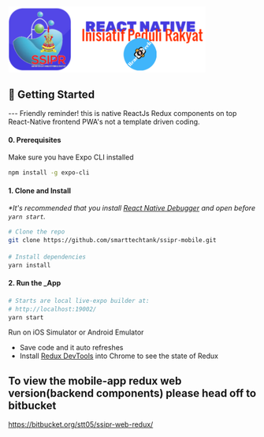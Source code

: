 <img src="https://github.com/react7press/IPR-SmartSelangorMobileApp/blob/master/ipr.png" alt="React Native Starter Kit" width="400" />

## 🚀 Getting Started

--- Friendly reminder! this is native ReactJs Redux components on top React-Native frontend PWA's not a template driven coding.

#### 0. Prerequisites
Make sure you have Expo CLI installed
```bash
npm install -g expo-cli
```

#### 1. Clone and Install

_*It's recommended that you install [React Native Debugger](https://github.com/jhen0409/react-native-debugger/releases) and open before `yarn start`._

```bash
# Clone the repo
git clone https://github.com/smarttechtank/ssipr-mobile.git

# Install dependencies
yarn install
```

#### 2. Run the _App

```bash
# Starts are local live-expo builder at:
# http://localhost:19002/
yarn start
```
Run on iOS Simulator or Android Emulator

- Save code and it auto refreshes
- Install [Redux DevTools](https://chrome.google.com/webstore/detail/redux-devtools/lmhkpmbekcpmknklioeibfkpmmfibljd?hl=en) into Chrome to see the state of Redux

## To view the mobile-app redux web version(backend components) please head off to bitbucket
https://bitbucket.org/stt05/ssipr-web-redux/
